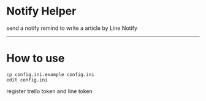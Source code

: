 # Notify Helper

send a notify remind to write a article by Line Notify

***

# How to use

```
cp config.ini.example config.ini
edit config.ini
```

register trello token and line token
 
